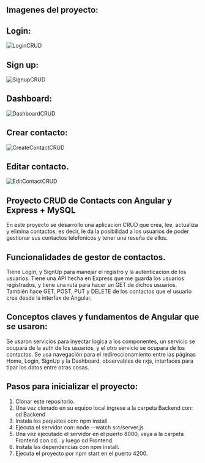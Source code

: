 ## Imagenes del proyecto:

## Login: 
![LoginCRUD](https://github.com/user-attachments/assets/d492202a-de08-4132-a04a-0c77354b0687)

## Sign up:
![SignupCRUD](https://github.com/user-attachments/assets/2263b614-c9f9-4375-8377-e6fb78884e69)

## Dashboard:
![DashboardCRUD](https://github.com/user-attachments/assets/887d6100-2650-4c85-9d57-3347d9fa83f8)

## Crear contacto:
![CreateContactCRUD](https://github.com/user-attachments/assets/5f9bdf91-a9ee-4e6f-8824-5351bf942368)

## Editar contacto.
![EditContactCRUD](https://github.com/user-attachments/assets/f4ac7677-b6d6-43e4-9b66-3252c96237c1)
## Proyecto CRUD de Contacts con Angular y Express + MySQL

En este proyecto se desarrollo una aplicacion CRUD que crea, lee, actualiza y elimina contactos, es decir, le da la posibilidad a los usuarios de poder gestionar sus contactos telefonicos y tener una reseña de ellos.

## Funcionalidades de gestor de contactos.

Tiene Login, y SignUp para manejar el registro y la autenticacion de los usuarios.
Tiene una API hecha en Express que me guarda los usuarios registrados, y tiene una ruta para hacer un GET de dichos usuarios. También hace GET, POST, PUT y DELETE de los contactos que el usuario crea desde la interfax de Angular.

## Conceptos claves y fundamentos de Angular que se usaron:

Se usaron servicios para inyectar logica a los componentes, un servicio se ocupará de la auth de los usuarios, y el otro servicio se ocupara de los contactos.
Se usa navegación para el redireccionamiento entre las páginas Home, Login, SignUp y la Dashboard, observables de rxjs, interfaces para tipar los datos entre otras cosas.

## Pasos para inicializar el proyecto:

1. Clonar este repositorio.
2. Una vez clonado en su equipo local ingrese a la carpeta Backend con: cd Backend
3. Instala los paquetes con: npm install
4. Ejecuta el servidor con: node --watch src/server.js
5. Una vez ejecutado el servidor en el puerto 8000, vaya a la carpeta Frontend con cd.. y luego cd Frontend.
6. Instala las dependencias con npm install.
7. Ejecuta el proyecto por npm start en el puerto 4200.
